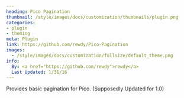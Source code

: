 ```yaml
---
heading: Pico Pagination
thumbnail: /style/images/docs/customization/thumbnails/plugin.png
categories:
- plugin
- theming
meta: Plugin
link: https://github.com/rewdy/Pico-Pagination
images:
  - /style/images/docs/customization/fullsize/default_theme.png
info:
  By: <a href="https://github.com/rewdy">rewdy</a>
  Last Updated: 1/31/16
---
```

Provides basic pagination for Pico. (Supposedly Updated for 1.0)
